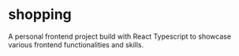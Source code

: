 # shopping
A personal frontend project build with React Typescript to showcase various frontend functionalities and skills.

